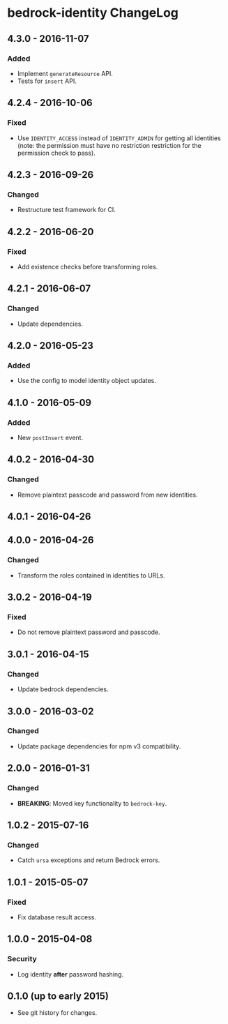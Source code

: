 # bedrock-identity ChangeLog

## 4.3.0 - 2016-11-07

### Added
- Implement `generateResource` API.
- Tests for `insert` API.

## 4.2.4 - 2016-10-06

### Fixed
- Use `IDENTITY_ACCESS` instead of `IDENTITY_ADMIN` for getting
  all identities (note: the permission must have no restriction
  restriction for the permission check to pass).

## 4.2.3 - 2016-09-26

### Changed
- Restructure test framework for CI.

## 4.2.2 - 2016-06-20

### Fixed
- Add existence checks before transforming roles.

## 4.2.1 - 2016-06-07

### Changed
- Update dependencies.

## 4.2.0 - 2016-05-23

### Added
- Use the config to model identity object updates.

## 4.1.0 - 2016-05-09

### Added
- New `postInsert` event.

## 4.0.2 - 2016-04-30

### Changed
- Remove plaintext passcode and password from new identities.

## 4.0.1 - 2016-04-26

## 4.0.0 - 2016-04-26

### Changed
- Transform the roles contained in identities to URLs.

## 3.0.2 - 2016-04-19

### Fixed
- Do not remove plaintext password and passcode.

## 3.0.1 - 2016-04-15

### Changed
- Update bedrock dependencies.

## 3.0.0 - 2016-03-02

### Changed
- Update package dependencies for npm v3 compatibility.

## 2.0.0 - 2016-01-31

### Changed
- **BREAKING**: Moved key functionality to `bedrock-key`.

## 1.0.2 - 2015-07-16

### Changed
- Catch `ursa` exceptions and return Bedrock errors.

## 1.0.1 - 2015-05-07

### Fixed
- Fix database result access.

## 1.0.0 - 2015-04-08

### Security
- Log identity **after** password hashing.

## 0.1.0 (up to early 2015)

- See git history for changes.
